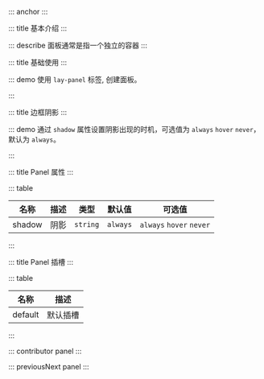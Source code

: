 ::: anchor
:::

::: title 基本介绍
:::

::: describe 面板通常是指一个独立的容器
:::

::: title 基础使用
:::

::: demo 使用 `lay-panel` 标签, 创建面板。

<template>
  <lay-panel>面板</lay-panel>
</template>

<script>
import { ref } from 'vue'

export default {
  setup() {

    return {
    }
  }
}
</script>

:::

::: title 边框阴影
:::

::: demo 通过 `shadow` 属性设置阴影出现的时机，可选值为 `always` `hover` `never`， 默认为 `always`。

<template>
<div class="panel-container">
  <lay-panel>
      内容
  </lay-panel>
  <lay-panel shadow="hover">
      内容
  </lay-panel>
  <lay-panel shadow="never">
      内容
  </lay-panel>
</div>
</template>

<script>
import { ref } from 'vue'

export default {
  setup() {

    return {
    }
  }
}
</script>

<style>
.panel-container > * {
  background: whitesmoke;
  margin-top: 20px;
}
</style>

:::


::: title Panel 属性
:::

::: table

| 名称    | 描述     | 类型 | 默认值 | 可选值 |
| ------- | -------- | ------ | ------ | ----- |
| shadow | 阴影 | `string`     | `always` | `always`  `hover`  `never` |

:::

::: title Panel 插槽
:::

::: table

| 名称    | 描述      |
| ------- | -------- | 
| default | 默认插槽  | 

:::

::: contributor panel
:::  

::: previousNext panel
:::